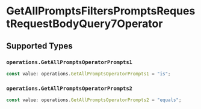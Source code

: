 # GetAllPromptsFiltersPromptsRequestRequestBodyQuery7Operator


## Supported Types

### `operations.GetAllPromptsOperatorPrompts1`

```typescript
const value: operations.GetAllPromptsOperatorPrompts1 = "is";
```

### `operations.GetAllPromptsOperatorPrompts2`

```typescript
const value: operations.GetAllPromptsOperatorPrompts2 = "equals";
```

